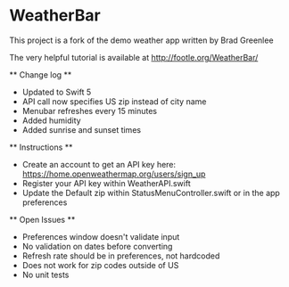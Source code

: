 WeatherBar
==========

This project is a fork of the demo weather app written by Brad Greenlee

The very helpful tutorial is available at http://footle.org/WeatherBar/

** Change log **
- Updated to Swift 5
- API call now specifies US zip instead of city name
- Menubar refreshes every 15 minutes
- Added humidity
- Added sunrise and sunset times

** Instructions **
- Create an account to get an API key here: https://home.openweathermap.org/users/sign_up
- Register your API key within WeatherAPI.swift
- Update the Default zip within StatusMenuController.swift or in the app preferences

** Open Issues **
- Preferences window doesn't validate input
- No validation on dates before converting
- Refresh rate should be in preferences, not hardcoded
- Does not work for zip codes outside of US
- No unit tests
